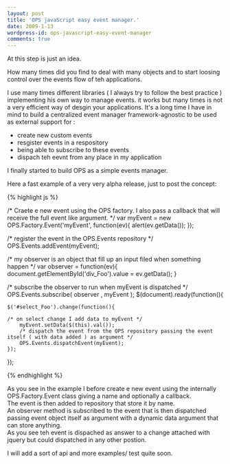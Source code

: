 ```yaml
---
layout: post
title: 'OPS javaScript easy event manager.'
date: 2009-1-13
wordpress-id: ops-javascript-easy-event-manager
comments: true
---
```

<p>At this step is just an idea.</p>
<p>How many times did you find to deal with many objects and to start loosing control over the events flow of teh applications.</p>
<!--more-->
<p>I use many times different libraries ( I always try to follow the
best practice ) implementing his own way to manage events. it works but
many times is not a very efficient way of desgin your applications.
It's a long time I have in mind to build a centralized event manager
framework-agnostic to be used as external support for :</p>

<ul>
    <li>create new custom events</li>
    <li>resgister events in a respository</li>
    <li>being able to subscribe to these events</li>
    <li>dispach teh eevnt from any place in my application</li>
</ul>

<p>I finally started to build OPS as a simple events manager.</p>
<p>Here a fast example of a very very alpha release, just to post the concept:</p>

{% highlight js %}

/* Craete e new event using the OPS factory.
I also pass a callback that will receive the full event like argument.
*/
var myEvent = new OPS.Factory.Event('myEvent', function(ev){
        alert(ev.getData());
    });

/*
register the event in the OPS.Events repository
*/
OPS.Events.addEvent(myEvent);

/*
my observer is an object that fill up an input filed when something happen
*/
var observer = function(ev){
    document.getElementById('div_Foo').value = ev.getData();
}

/* subscribe the observer to run when myEvent is dispatched */
OPS.Events.subscribe( observer , myEvent );
$(document).ready(function(){

    $('#select_Foo').change(function(){

    /* on select change I add data to myEvent */
        myEvent.setData($(this).val());
        /* dispatch the event from the OPS repository passing the event itself ( with data added ) as argument */
        OPS.Events.dispatchEvent(myEvent);
    });

});

{% endhighlight %}

<p>As you see in the example I before create e new event using the
internally OPS.Factory.Event class giving a name and optionally a
callback.<br />The event is then added to repository that store it by name.<br />An
observer method is subscribed to the event that is then dispatched
passing event object itself as argument with a dynamic data argument
that can store anything.<br />As you see teh event is dispached as answer to a change attached with jquery but could dispatched in any other postion.</p>
<p>
I will add a sort of api and more examples/ test quite soon.</p>
